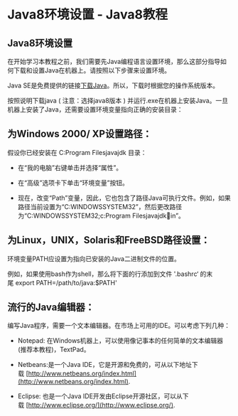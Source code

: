 # Java8环境设置 - Java8教程

## Java8环境设置

在开始学习本教程之前，我们需要先Java编程语言设置环境，那么这部分指导如何下载和设置Java在机器上。请按照以下步骤来设置环境。

Java SE是免费提供的链接[下载Java](http://www.oracle.com/technetwork/java/javase/downloads/index-jsp-138363.html)。所以，下载时根据您的操作系统版本。

按照说明下载java ( 注意：选择java8版本 ) 并运行.exe在机器上安装Java。一旦机器上安装了Java，还需要设置环境变量指向正确的安装目录：

## 为Windows 2000/ XP设置路径：

假设你已经安装在 C:Program Filesjavajdk 目录：

*   在“我的电脑”右键单击并选择“属性”。

*   在“高级”选项卡下单击“环境变量”按钮。

*   现在，改变“Path”变量，因此，它也包含了路径Java可执行文件。例如，如果路径当前设置为“C:WINDOWSSYSTEM32”，然后更改路径为“C:WINDOWSSYSTEM32;c:Program Filesjavajdkin”。

## 为Linux，UNIX，Solaris和FreeBSD路径设置：

环境变量PATH应设置为指向已安装的Java二进制文件的位置。

例如，如果使用bash作为shell，那么将下面的行添加到文件 '.bashrc‘ 的末尾 export PATH=/path/to/java:$PATH'

## 流行的Java编辑器：

编写Java程序，需要一个文本编辑器。在市场上可用的IDE。可以考虑下列几种：

*   Notepad: 在Windows机器上，可以使用像记事本的任何简单的文本编辑器(推荐本教程)，TextPad。

*   Netbeans:是一个Java IDE，它是开源和免费的，可从以下地址下载 [http://www.netbeans.org/index.html](http://www.netbeans.org/index.html).

*   Eclipse: 也是一个Java IDE开发由Eclipse开源社区，可以从下载 [http://www.eclipse.org/](http://www.eclipse.org/).

 